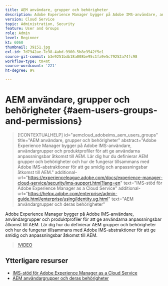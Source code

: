 ```yaml
---
title: AEM användare, grupper och behörigheter
description: Adobe Experience Manager bygger på Adobe IMS-användare, användargrupper och produktprofiler för att ge användarna anpassningsbar åtkomst till AEM. Lär dig hur du definierar AEM grupper och behörigheter och hur de fungerar tillsammans med Adobe IMS-abstraktioner för att ge smidig och anpassningsbar åtkomst till AEM.
version: Cloud Service
topic: Administration, Security
feature: User and Groups
role: Admin
level: Beginner
kt: 6060
thumbnail: 39151.jpg
exl-id: 7d7942ae-7e38-4abd-9900-5b8e3542f5e1
source-git-commit: b3e9251bdb18a008be95c1fa9e5c79252a74fc98
workflow-type: tm+mt
source-wordcount: '221'
ht-degree: 9%

---
```


# AEM användare, grupper och behörigheter {#aem-users-groups-and-permissions}

>[!CONTEXTUALHELP]
>id="aemcloud_adobeims_aem_users_groups"
>title="AEM användare, grupper och behörigheter"
>abstract="Adobe Experience Manager bygger på Adobe IMS-användare, användargrupper och produktprofiler för att ge användarna anpassningsbar åtkomst till AEM. Lär dig hur du definierar AEM grupper och behörigheter och hur de fungerar tillsammans med Adobe IMS-abstraktioner för att ge smidig och anpassningsbar åtkomst till AEM."
>additional-url="https://experienceleague.adobe.com/docs/experience-manager-cloud-service/security/ims-support.html?lang=en" text="IMS-stöd för Adobe Experience Manager as a Cloud Service"
>additional-url="https://helpx.adobe.com/enterprise/admin-guide.html/enterprise/using/identity.ug.html" text="AEM användargrupper och deras behörigheter"

Adobe Experience Manager bygger på Adobe IMS-användare, användargrupper och produktprofiler för att ge användarna anpassningsbar åtkomst till AEM. Lär dig hur du definierar AEM grupper och behörigheter och hur de fungerar tillsammans med Adobe IMS-abstraktioner för att ge smidig och anpassningsbar åtkomst till AEM.

>[!VIDEO](https://video.tv.adobe.com/v/39151?quality=12&learn=on)

## Ytterligare resurser

+ [IMS-stöd för Adobe Experience Manager as a Cloud Service](https://experienceleague.adobe.com/docs/experience-manager-cloud-service/security/ims-support.html)
+ [AEM användargrupper och deras behörigheter](https://experienceleague.adobe.com/docs/experience-manager-65/administering/security/security.html#built-in-users-and-groups)
